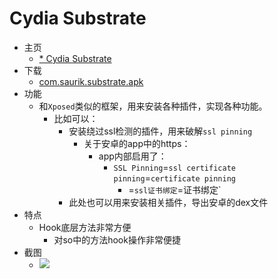 # Cydia Substrate

* 主页
  * [* Cydia Substrate](http://www.cydiasubstrate.com)
* 下载
  * [com.saurik.substrate.apk](http://www.cydiasubstrate.com/download/com.saurik.substrate.apk)
* 功能
  * 和`Xposed`类似的框架，用来安装各种插件，实现各种功能。
    * 比如可以：
      * 安装绕过ssl检测的插件，用来破解`ssl pinning`
        * 关于安卓的app中的https：
          * app内部启用了：
            * `SSL Pinning`=`ssl certificate pinning`=`certificate pinning`
              * =`ssl证书绑定`=证书绑定`
      * 此处也可以用来安装相关插件，导出安卓的dex文件
* 特点
  * Hook底层方法非常方便
    * 对so中的方法hook操作非常便捷
* 截图
  * ![](../../../assets/img/cydia_substrate_app_ui.jpg)